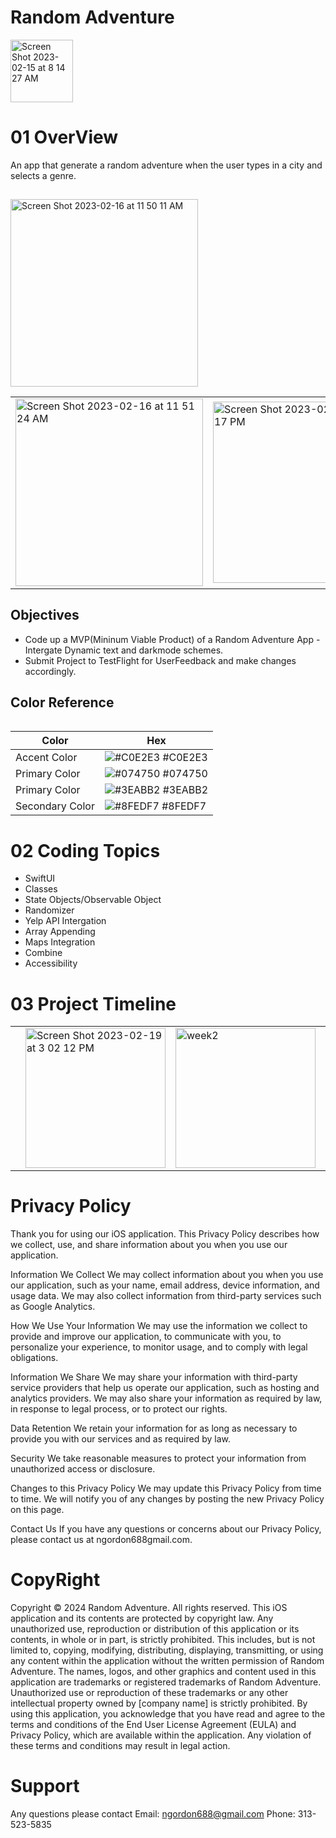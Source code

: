 # Random Adventure

<img width="100" alt="Screen Shot 2023-02-15 at 8 14 27 AM" src="https://user-images.githubusercontent.com/102773701/232904704-f144b32e-4d1f-417f-b3d8-5df6d04fa9ab.png">



# 01 OverView

An app that generate a random adventure when the user types in a city and selects a genre.


## 

<img width="300px; height: 500px;" alt="Screen Shot 2023-02-16 at 11 50 11 AM" src="https://user-images.githubusercontent.com/102773701/232911724-daf14083-5609-4414-be9d-24a098415eaa.png">


<table>
 <tr>
  <td>
  <img width="300px; height: 500px;" alt="Screen Shot 2023-02-16 at 11 51 24 AM" src="https://user-images.githubusercontent.com/102773701/232911960-f708f074-7f09-4441-a671-29e2fa4ecf69.png">
  
  <td>
   
 <img width="290" alt="Screen Shot 2023-02-19 at 3 08 17 PM" src="https://user-images.githubusercontent.com/102773701/232912050-90cec049-a3f1-4ccd-89e9-b5cd5ede06e2.png">
 
  <td>
  <tr>
  
   <table>
  



## Objectives 
- Code up a MVP(Mininum Viable Product) of a Random Adventure App
-Intergate Dynamic text and darkmode schemes.
- Submit Project to TestFlight for UserFeedback and make changes accordingly.

## Color Reference

| Color             | Hex                                                                |
| ----------------- | ------------------------------------------------------------------ |
| Accent Color | ![#C0E2E3](https://via.placeholder.com/10/C0E2E3?text=+) #C0E2E3 |
| Primary Color | ![#074750](https://via.placeholder.com/10/074750?text=+) #074750 |
| Primary Color | ![#3EABB2](https://via.placeholder.com/10/3EABB2?text=+) #3EABB2 |
| Secondary Color | ![#8FEDF7](https://via.placeholder.com/10/8FEDF7?text=+) #8FEDF7 |



# 02 Coding Topics

- SwiftUI
- Classes
- State Objects/Observable Object
- Randomizer
- Yelp API Intergation
- Array Appending
- Maps Integration
- Combine
- Accessibility 

# 03 Project Timeline


 <table>
 <tr>
  <td>
 
   

  <td>
 <img width="224" alt="Screen Shot 2023-02-19 at 3 02 12 PM" src="https://user-images.githubusercontent.com/124601363/219972338-2c7dc4ab-676e-48dd-9e74-47b3210e9e2a.png">

   <td>
   
   <img width="224" alt="week2" src="https://user-images.githubusercontent.com/124601363/219970911-228e0e89-ecce-4af7-b2ec-d79adfcc28f3.png">

  <td>
  
  <td>
  <img width="224" alt="week3" src="https://user-images.githubusercontent.com/124601363/219971006-3d179f9d-5e97-44d3-b731-2ab86a9cd50d.png">


  <td>
  <tr>
   <table>   
    
 # Privacy Policy
    
    
Thank you for using our iOS application. This Privacy Policy describes how we collect, use, and share information about you when you use our application.

Information We Collect
We may collect information about you when you use our application, such as your name, email address, device information, and usage data. We may also collect information from third-party services such as Google Analytics.

How We Use Your Information
We may use the information we collect to provide and improve our application, to communicate with you, to personalize your experience, to monitor usage, and to comply with legal obligations.

Information We Share
We may share your information with third-party service providers that help us operate our application, such as hosting and analytics providers. We may also share your information as required by law, in response to legal process, or to protect our rights.

Data Retention
We retain your information for as long as necessary to provide you with our services and as required by law.

Security
We take reasonable measures to protect your information from unauthorized access or disclosure.

Changes to this Privacy Policy
We may update this Privacy Policy from time to time. We will notify you of any changes by posting the new Privacy Policy on this page.

Contact Us
If you have any questions or concerns about our Privacy Policy, please contact us at ngordon688gmail.com.
    
    
# CopyRight
    
Copyright © 2024 Random Adventure. All rights reserved.
This iOS application and its contents are protected by copyright law. Any unauthorized use, reproduction or distribution of this application or its contents, in whole or in part, is strictly prohibited. This includes, but is not limited to, copying, modifying, distributing, displaying, transmitting, or using any content within the application without the written permission of Random Adventure.
The names, logos, and other graphics and content used in this application are trademarks or registered trademarks of Random Adventure. Unauthorized use or reproduction of these trademarks or any other intellectual property owned by [company name] is strictly prohibited.
By using this application, you acknowledge that you have read and agree to the terms and conditions of the End User License Agreement (EULA) and Privacy Policy, which are available within the application. Any violation of these terms and conditions may result in legal action.  
    
# Support
    
 Any questions please contact
 Email: ngordon688@gmail.com
 Phone: 313-523-5835

